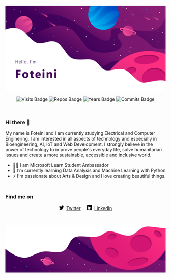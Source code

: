 ![Profile Header Image](https://raw.githubusercontent.com/sfoteini/sfoteini/master/images/githubReadMe.jpg)
<br>

<p align="center">
  <img src="https://badges.pufler.dev/visits/sfoteini/sfoteini?color=0190df" alt="Visits Badge">
  <img src="https://badges.pufler.dev/repos/sfoteini?color=0190df" alt="Repos Badge">
  <img src="https://badges.pufler.dev/years/sfoteini?color=0190df" alt="Years Badge">
  <img src="https://badges.pufler.dev/commits/monthly/sfoteini?color=0190df" alt="Commits Badge">
</p>

<br>

### Hi there 👋

My name is Foteini and I am currently studying Electrical and Computer Enginering. I am interested in all aspects of technology and especially in Bioengineering, AI, IoT and Web Development. I strongly believe in the power of technology to improve people's everyday life, solve humanitarian issues and create a more sustainable, accessible and inclusive world.
<br>
- 👩‍🎓 I am Microsoft Learn Student Ambassador
- 🌱 I’m currently learning Data Analysis and Machine Learning with Python
- ⚡ I'm passionate about Arts & Design and I love creating beautiful things.
<br><br>

### Find me on
<p align="center">
  <img src="https://raw.githubusercontent.com/sfoteini/sfoteini/master/images/twitter.svg" width="15">&nbsp;&nbsp;<a href="https://twitter.com/ClairSavvidou">Twitter</a>&nbsp;&nbsp;&nbsp;&nbsp;&nbsp;<img src="https://raw.githubusercontent.com/sfoteini/sfoteini/master/images/linkedin.svg" width="15">&nbsp;&nbsp;<a href="https://www.linkedin.com/in/foteini-savvidou">LinkedIn</a>
</p>
<br>

![Profile Footer Image](https://raw.githubusercontent.com/sfoteini/sfoteini/master/images/githubReadMeFooter.jpg)
